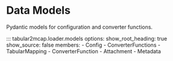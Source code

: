 # Data Models

Pydantic models for configuration and converter functions.

::: tabular2mcap.loader.models
    options:
      show_root_heading: true
      show_source: false
      members:
        - Config
        - ConverterFunctions
        - TabularMapping
        - ConverterFunction
        - Attachment
        - Metadata
